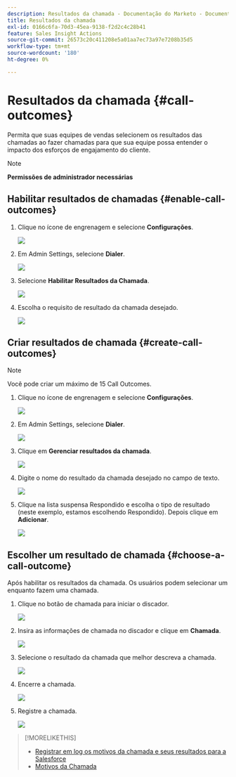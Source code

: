 ```yaml
---
description: Resultados da chamada - Documentação do Marketo - Documentação do produto
title: Resultados da chamada
exl-id: 0166c6fa-70d3-45ea-9138-f2d2c4c28b41
feature: Sales Insight Actions
source-git-commit: 26573c20c411208e5a01aa7ec73a97e7208b35d5
workflow-type: tm+mt
source-wordcount: '180'
ht-degree: 0%

---
```


# Resultados da chamada {#call-outcomes}

Permita que suas equipes de vendas selecionem os resultados das chamadas ao fazer chamadas para que sua equipe possa entender o impacto dos esforços de engajamento do cliente.

>[!NOTE]
>
>**Permissões de administrador necessárias**

## Habilitar resultados de chamadas {#enable-call-outcomes}

1. Clique no ícone de engrenagem e selecione **Configurações**.

   ![](assets/call-outcomes-1.png)

1. Em Admin Settings, selecione **Dialer**.

   ![](assets/call-outcomes-2.png)

1. Selecione **Habilitar Resultados da Chamada**.

   ![](assets/call-outcomes-3.png)

1. Escolha o requisito de resultado da chamada desejado.

   ![](assets/call-outcomes-4.png)

## Criar resultados de chamada {#create-call-outcomes}

>[!NOTE]
>
>Você pode criar um máximo de 15 Call Outcomes.

1. Clique no ícone de engrenagem e selecione **Configurações**.

   ![](assets/call-outcomes-5.png)

1. Em Admin Settings, selecione **Dialer**.

   ![](assets/call-outcomes-6.png)

1. Clique em **Gerenciar resultados da chamada**.

   ![](assets/call-outcomes-7.png)

1. Digite o nome do resultado da chamada desejado no campo de texto.

   ![](assets/call-outcomes-8.png)

1. Clique na lista suspensa Respondido e escolha o tipo de resultado (neste exemplo, estamos escolhendo Respondido). Depois clique em **Adicionar**.

   ![](assets/call-outcomes-9.png)

## Escolher um resultado de chamada {#choose-a-call-outcome}

Após habilitar os resultados da chamada. Os usuários podem selecionar um enquanto fazem uma chamada.

1. Clique no botão de chamada para iniciar o discador.

   ![](assets/call-outcomes-10.png)

1. Insira as informações de chamada no discador e clique em **Chamada**.

   ![](assets/call-outcomes-11.png)

1. Selecione o resultado da chamada que melhor descreva a chamada.

   ![](assets/call-outcomes-12.png)

1. Encerre a chamada.

   ![](assets/call-outcomes-13.png)

1. Registre a chamada.

   ![](assets/call-outcomes-14.png)

>[!MORELIKETHIS]
>
>* [Registrar em log os motivos da chamada e seus resultados para a Salesforce](/help/marketo/product-docs/marketo-sales-insight/actions/phone/log-call-reasons-and-call-outcomes-to-salesforce.md)
>* [Motivos da Chamada](/help/marketo/product-docs/marketo-sales-insight/actions/phone/call-reasons.md)
